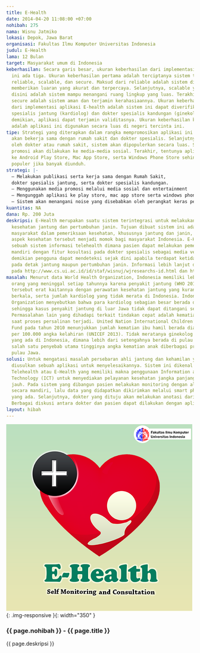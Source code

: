 ```yaml
---
title: E-Health
date: 2014-04-20 11:08:00 +07:00
nohibah: 275
nama: Wisnu Jatmiko
lokasi: Depok, Jawa Barat
organisasi: Fakultas Ilmu Komputer Universitas Indonesia
judul: E-Health
lama: 12 Bulan
target: Masyarakat umum di Indonesia
keberhasilan: Secara garis besar, ukuran keberhasilan dari implementasi aplikasi E-health
  ini ada tiga. Ukuran keberhasilan pertama adalah terciptanya sistem telehealth yang
  reliable, scalable, dan secure. Maksud dari reliable adalah sistem diharapkan mampu
  memberikan luaran yang akurat dan terpercaya. Selanjutnya, scalable yang dimaksud
  disini adalah sistem mampu menangani ruang lingkup yang luas. Terakhir, yang dimaksud
  secure adalah sistem aman dan terjamin kerahasiaannya. Ukuran keberhasilan kedua
  dari implementasi aplikasi E-health adalah sistem ini dapat diverifikasi oleh dokter
  spesialis jantung (kardiolog) dan dokter spesialis kandungan (ginekolog). Dengan
  demikian, aplikasi dapat terjamin validitasnya. Ukuran keberhasilan ketiga tentunya
  adalah aplikasi ini digunakan secara luas di negeri tercinta ini.
tipe: Strategi yang diterapkan dalam rangka mempromosikan aplikasi ini adalah pengembang
  akan bekerja sama dengan rumah sakit dan dokter spesialis. Selanjutnya, jika disukai
  oleh dokter atau rumah sakit, sistem akan dipopulerkan secara luas. Selain itu,
  promosi akan dilakukan ke media-media sosial. Terakhir, tentunya aplikasi akan diunggah
  ke Android Play Store, Mac App Store, serta Windows Phone Store sehingga akan sangat
  populer jika banyak diunduh.
strategi: |-
  – Melakukan publikasi serta kerja sama dengan Rumah Sakit,
  dokter spesialis jantung, serta dokter spesialis kandungan.
  – Menggunakan media promosi melalui media sosial dan entertainment
  – Mengunggah aplikasi ke play store, mac app store serta windows phone store
  – Sistem akan menangani noise yang disebabkan oleh perangkat keras pendukung yaitu alat elektrokardiogram (EKG) dan ultrasonografi (USG). Selain itu aplikasi akan menerapkan algoritma klasifikasi yang akurat sehingga akan menghasilkan luaran yang optimal. Terakhir, pastinya antar muka (interface) aplikasi akan didesain semudah dan menarik mungkin agar memudahkan pengguna baik dari sisi pasien maupun dokter
kuantitas: NA
dana: Rp. 200 Juta
deskripsi: E-Health merupakan suatu sistem terintegrasi untuk melakukan monitoring
  kesehatan jantung dan pertumbuhan janin. Tujuan dibuat sistem ini adalah untuk membantu
  masyarakat dalam pemeriksaan kesehatan, khususnya jantung dan janin, dimana kedua
  aspek kesehatan tersebut menjadi momok bagi masyarakat Indonesia. E-Health menyediakan
  sebuah sistem informasi telehealth dimana pasien dapat melakukan pemeriksaan secara
  mandiri dengan fitur kosultasi pada dokter spesialis sebagai media verifikasi. Dengan
  demikian pengguna dapat mendeteksi sejak dini apabila terdapat ketidak normalan
  pada detak jantung maupun pertumbuhan janin. Informasi lebih lanjut dapat dilihat
  pada http://www.cs.ui.ac.id/id/staf/wisnuj/wjresearchs-id.html dan http://www.cs.ui.ac.id/id/staf/wisnuj/docs/telehealth.pdf
masalah: Menurut data World Health Organization, Indonesia memiliki lebih dari 225.000
  orang yang meninggal setiap tahunnya karena penyakit jantung (WHO 2011). Kematian
  tersebut erat kaitannya dengan perawatan kesehatan jantung yang kurang serius dan
  berkala, serta jumlah kardiolog yang tidak merata di Indonesia. Indonesian Heart
  Organization menyebutkan bahwa para kardiolog sebagian besar berada di Pulau Jawa,
  sehingga kasus penyakit jantung di luar Jawa tidak dapat ditangani secara cepat.
  Permasalahan lain yang dihadapi terkait tindakan cepat adalah kematian ibu dan bayi
  saat proses persalinan terjadi. United Nation International Children’s Emergency
  Fund pada tahun 2010 menunjukkan jumlah kematian ibu hamil berada diatas 200 orang
  per 100.000 angka kelahiran (UNICEF 2013). Tidak meratanya ginekolog (ahli kandungan)
  yang ada di Indonesia, dimana lebih dari setengahnya berada di pulau Jawa menjadi
  salah satu penyebab utama tingginya angka kematian anak diberbagai provinsi di luar
  pulau Jawa.
solusi: Untuk mengatasi masalah persebaran ahli jantung dan kehamilan yang tidak merata,
  diusulkan sebuah aplikasi untuk menyelesaikannya. Sistem ini dikenal dengan nama
  Telehealth atau E-Health yang memiliki makna penggunaan Information and Communication
  Technology (ICT) untuk menyediakan pelayanan kesehatan jangka panjang pada jarak
  jauh. Pada sistem yang dibangun pasien melakukan monitoring dengan alat yang dikembangkan
  secara mandiri, lalu data yang didapatkan dikirimkan melalui smart phone ke server
  yang ada. Selanjutnya, dokter yang dituju akan melakukan anotasi dari jarak jauh.
  Berbagai diskusi antara dokter dan pasien dapat dilakukan dengan aplikasi ini juga.
layout: hibah
---
```


![275](/static/img/hibahcms/275.png){: .img-responsive }{: width="350" }

### {{ page.nohibah }} - {{ page.title }}

{{ page.deskripsi }}
